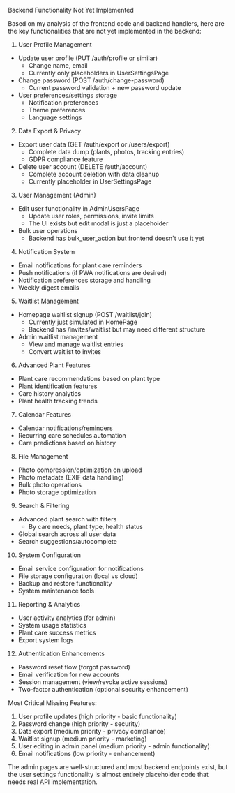 Backend Functionality Not Yet Implemented

  Based on my analysis of the frontend code and backend handlers, here are the key functionalities that are not yet implemented in the backend:

  1. User Profile Management

  - Update user profile (PUT /auth/profile or similar)
    - Change name, email
    - Currently only placeholders in UserSettingsPage
  - Change password (POST /auth/change-password)
    - Current password validation + new password update
  - User preferences/settings storage
    - Notification preferences
    - Theme preferences
    - Language settings

  2. Data Export & Privacy

  - Export user data (GET /auth/export or /users/export)
    - Complete data dump (plants, photos, tracking entries)
    - GDPR compliance feature
  - Delete user account (DELETE /auth/account)
    - Complete account deletion with data cleanup
    - Currently placeholder in UserSettingsPage

  3. User Management (Admin)

  - Edit user functionality in AdminUsersPage
    - Update user roles, permissions, invite limits
    - The UI exists but edit modal is just a placeholder
  - Bulk user operations
    - Backend has bulk_user_action but frontend doesn't use it yet

  4. Notification System

  - Email notifications for plant care reminders
  - Push notifications (if PWA notifications are desired)
  - Notification preferences storage and handling
  - Weekly digest emails

  5. Waitlist Management

  - Homepage waitlist signup (POST /waitlist/join)
    - Currently just simulated in HomePage
    - Backend has /invites/waitlist but may need different structure
  - Admin waitlist management
    - View and manage waitlist entries
    - Convert waitlist to invites

  6. Advanced Plant Features

  - Plant care recommendations based on plant type
  - Plant identification features
  - Care history analytics
  - Plant health tracking trends

  7. Calendar Features

  - Calendar notifications/reminders
  - Recurring care schedules automation
  - Care predictions based on history

  8. File Management

  - Photo compression/optimization on upload
  - Photo metadata (EXIF data handling)
  - Bulk photo operations
  - Photo storage optimization

  9. Search & Filtering

  - Advanced plant search with filters
    - By care needs, plant type, health status
  - Global search across all user data
  - Search suggestions/autocomplete

  10. System Configuration

  - Email service configuration for notifications
  - File storage configuration (local vs cloud)
  - Backup and restore functionality
  - System maintenance tools

  11. Reporting & Analytics

  - User activity analytics (for admin)
  - System usage statistics
  - Plant care success metrics
  - Export system logs

  12. Authentication Enhancements

  - Password reset flow (forgot password)
  - Email verification for new accounts
  - Session management (view/revoke active sessions)
  - Two-factor authentication (optional security enhancement)

  Most Critical Missing Features:

  1. User profile updates (high priority - basic functionality)
  2. Password change (high priority - security)
  3. Data export (medium priority - privacy compliance)
  4. Waitlist signup (medium priority - marketing)
  5. User editing in admin panel (medium priority - admin functionality)
  6. Email notifications (low priority - enhancement)

  The admin pages are well-structured and most backend endpoints exist, but the user settings functionality is almost entirely placeholder code that needs real API
  implementation.
